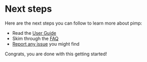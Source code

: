 # Next steps

Here are the next steps you can follow to learn more about pimp:

* Read the [User Guide](../user-guide/pimpfile.md)
* Skim through the [FAQ](../faq.md)
* [Report any issue](https://github.com/aymericbeaumet/pimp/issues) you might find

Congrats, you are done with this getting started!


